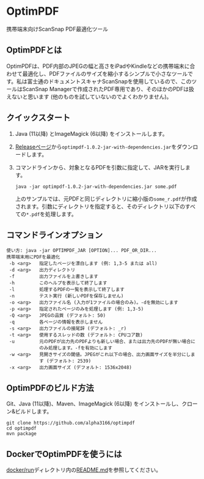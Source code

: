 # OptimPDF

携帯端末向けScanSnap PDF最適化ツール

## OptimPDFとは

OptimPDFは、PDF内部のJPEGの幅と高さをiPadやKindleなどの携帯端末に合わせて最適化し、PDFファイルのサイズを縮小するシンプルで小さなツールです。私は富士通のドキュメントスキャナScanSnapを使用しているので、このツールはScanSnap Managerで作成されたPDF専用であり、そのほかのPDFは扱えないと思います (他のものを試していないのでよくわかりません)。

## クイックスタート

1. Java (11以降) とImageMagick (6以降) をインストールします。

2. [Releaseページ](https://github.com/alpha3166/optimpdf/releases)から`optimpdf-1.0.2-jar-with-dependencies.jar`をダウンロードします。

3. コマンドラインから、対象となるPDFを引数に指定して、JARを実行します。

       java -jar optimpdf-1.0.2-jar-with-dependencies.jar some.pdf

   上のサンプルでは、元PDFと同じディレクトリに縮小版の`some_r.pdf`が作成されます。引数にディレクトリを指定すると、そのディレクトリ以下のすべての`*.pdf`を処理します。

## コマンドラインオプション

    使い方: java -jar OPTIMPDF_JAR [OPTION]... PDF_OR_DIR...
    携帯端末用にPDFを最適化
     -b <arg>   指定したページを漂白します (例: 1,3-5 または all)
     -d <arg>   出力ディレクトリ
     -f         出力ファイルを上書きします
     -h         このヘルプを表示して終了します
     -l         処理するPDFの一覧を表示して終了します
     -n         テスト実行 (新しいPDFを保存しません)
     -o <arg>   出力ファイル名 (入力が1ファイルの場合のみ)。-dを無効にします
     -p <arg>   指定されたページのみを処理します (例: 1,3-5)
     -Q <arg>   JPEGの品質 (デフォルト: 50)
     -q         各ページの情報を表示しません
     -s <arg>   出力ファイルの接尾辞 (デフォルト: _r)
     -t <arg>   使用するスレッドの数 (デフォルト: CPUコア数)
     -u         元のPDFが出力先のPDFよりも新しい場合、または出力先のPDFが無い場合に
                のみ処理します。-fを有効にします
     -w <arg>   見開きサイズの閾値。JPEGがこれ以下の場合、出力画面サイズを半分にしま
                す (デフォルト: 2539)
     -x <arg>   出力画面サイズ (デフォルト: 1536x2048)

## OptimPDFのビルド方法

Git、Java (11以降)、Maven、ImageMagick (6以降) をインストールし、クローン&ビルドします。

    git clone https://github.com/alpha3166/optimpdf
    cd optimpdf
    mvn package

## DockerでOptimPDFを使うには

[docker/run](docker/run)ディレクトリ内の[README.md](docker/run/README.md)を参照してください。
